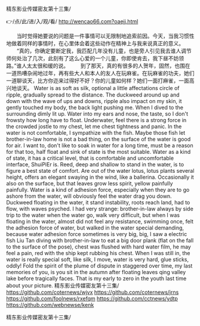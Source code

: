 
精东影业传媒密友第十三集/




👉/点/此/进/入/观/看/ http://wencao66.com?oaejj.html




　　当时觉得她要说的问题是一件事情可以无限制地追索前因。今天，当我习惯性地做着同样的事情时，在心里体会着这些动作在精神上与我来说真正的意义。
　　“真的，你确定要断定我，我匹配几年没有儿童，也是旁人引见我去谁人调节师何处治了几次，此刻有了这么心爱的一个儿童，你即使肯去，我下昼不妨领路。”谁人太太很和缓的说。
　　到了那天，真的有很多的人贺年，固然，也围在一道热嘈杂闹地过年，再有些大人和本人的友人在玩麻雀。在玩麻雀的功夫，她们一道聊谈天，比方你迩来过得好不好？你的儿童如何样？她们一面打麻雀，一面高兴地谈天。
Water is as soft as silk, optional a little affectations circle of ripple, gradually spread to the distance.
The duckweed around up and down with the wave of ups and downs, ripple also impact on my skin, it gently touched my body, the back light pushing me.
When I dived to the surrounding dimly lit up.
Water into my ears and nose, the taste, so I don't frowsty how long have to float.
Underwater, feel there is a strong force in the crowded jostle to my chest, let me chest tightness and panic.
In the water is not comfortable, I sympathize with the fish.
Maybe those fish let brother-in-law home is not a bad thing, on the surface of the water is good for air.
I want to, don't like to soak in water for a long time, must be a reason for that too, half float and sink of state is the most suitable.
Water as a kind of state, it has a critical level, that is comfortable and uncomfortable interface, ShuiPiEr is.
Reed, deep and shallow to stand in the water, is to figure a best state of comfort.
Are out of the water lotus, lotus plants several height, offers an elegant swaying in the wind, like a ballerina.
Occasionally it also on the surface, but that leaves grow less spirit, yellow painfully painfully.
Water is a kind of adhesion force, especially when they are to go ashore from the water, will obviously feel the water drag you down.
Duckweed floating in the water, it stand instability, roots reach land, had to flow, with waves psyched.
I had very strange: brother-in-law always by side trip to the water when the water go, walk very difficult, but when I was floating in the water, almost did not feel any resistance, swimming once, felt the adhesion force of water, but walked in the water special demanding, because water adhesion force sometimes is very big, big, I saw a electric fish Liu Tan diving with brother-in-law to eat a big door plank (flat on the fall to the surface of the pose), chest was flushed with hard water film, he may feel a pain, red with the ship kept rubbing his chest.
When I was still in, the water is really special soft, like silk, I move, water is very hard, glue sticks, oddly!
Fold the spirit of the plume of dispute in staggered over time, my last memories of you, is you sit in the autumn after floating leaves qing valley lake before tragically faces.
That is my early to zero in the youth last time about your picture.
精东影业传媒密友第十三集/ https://github.com/coternews/wjvx
https://github.com/coternews/jrns
https://github.com/foolnews/rxefqm
https://github.com/cctnews/ydtp
https://github.com/webnewse/kenk





精东影业传媒密友第十三集/
